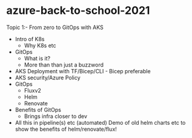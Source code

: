 # azure-back-to-school-2021

Topic 1:- From zero to GitOps with AKS

- Intro of K8s
  - Why K8s etc
- GitOps
  - What is it?
  - More than than just a buzzword
- AKS Deployment with TF/Bicep/CLI - Bicep preferable
- AKS security/Azure Policy
- GitOps
  - Fluxv2
  - Helm
  - Renovate
- Benefits of GitOps
  - Brings infra closer to dev
- All this in pipeline(s) etc (automated)
Demo of old helm charts etc to show the benefits of helm/renovate/flux!
